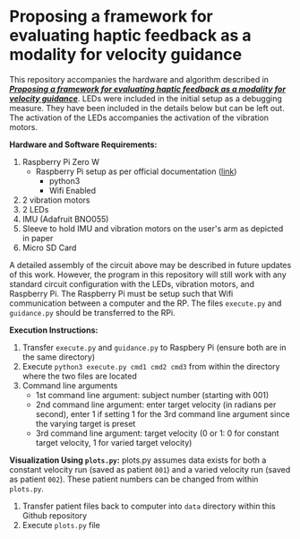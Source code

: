 # Proposing a framework for evaluating haptic feedback as a modality for velocity guidance

This repository accompanies the hardware and algorithm described in ***[Proposing a framework for evaluating haptic feedback as a modality for velocity guidance](https://kinjmshah.github.io/files/haptics2020_WIP.pdf)***. LEDs were included in the initial setup as a debugging measure. They have been included in the details below but can be left out. The activation of the LEDs accompanies the activation of the vibration motors.

**Hardware and Software Requirements:**
1. Raspberry Pi Zero W
    - Raspberry Pi setup as per official documentation ([link](://www.raspberrypi.org/documentation/))
      - python3
      - Wifi Enabled
2. 2 vibration motors
3. 2 LEDs
4. IMU (Adafruit BNO055)
5. Sleeve to hold IMU and vibration motors on the user's arm as depicted in paper
6. Micro SD Card

A detailed assembly of the circuit above may be described in future updates of this work. However, the program in this repository will still work with any standard circuit configuration with the LEDs, vibration motors, and Raspberry Pi. The Raspberry Pi must be setup such that Wifi communication between a computer and the RP. The files `execute.py` and `guidance.py` should be transferred to the RPi.

**Execution Instructions:**
1. Transfer `execute.py` and `guidance.py` to Raspbery Pi (ensure both are in the same directory)
2. Execute `python3 execute.py cmd1 cmd2 cmd3` from within the directory where the two files are located
3. Command line arguments
    - 1st command line argument: subject number (starting with 001)
    - 2nd command line argument: enter target velocity (in radians per second), enter 1 if setting 1 for the 3rd command line argument since the varying target is preset
    - 3rd command line argument: target velocity (0 or 1: 0 for constant target velocity, 1 for varied target velocity)

**Visualization Using `plots.py`:**
plots.py assumes data exists for both a constant velocity run (saved as patient `001`) and a varied velocity run (saved as patient `002`). These patient numbers can be changed from within `plots.py`.

1. Transfer patient files back to computer into `data` directory within this Github repository
2. Execute `plots.py` file

